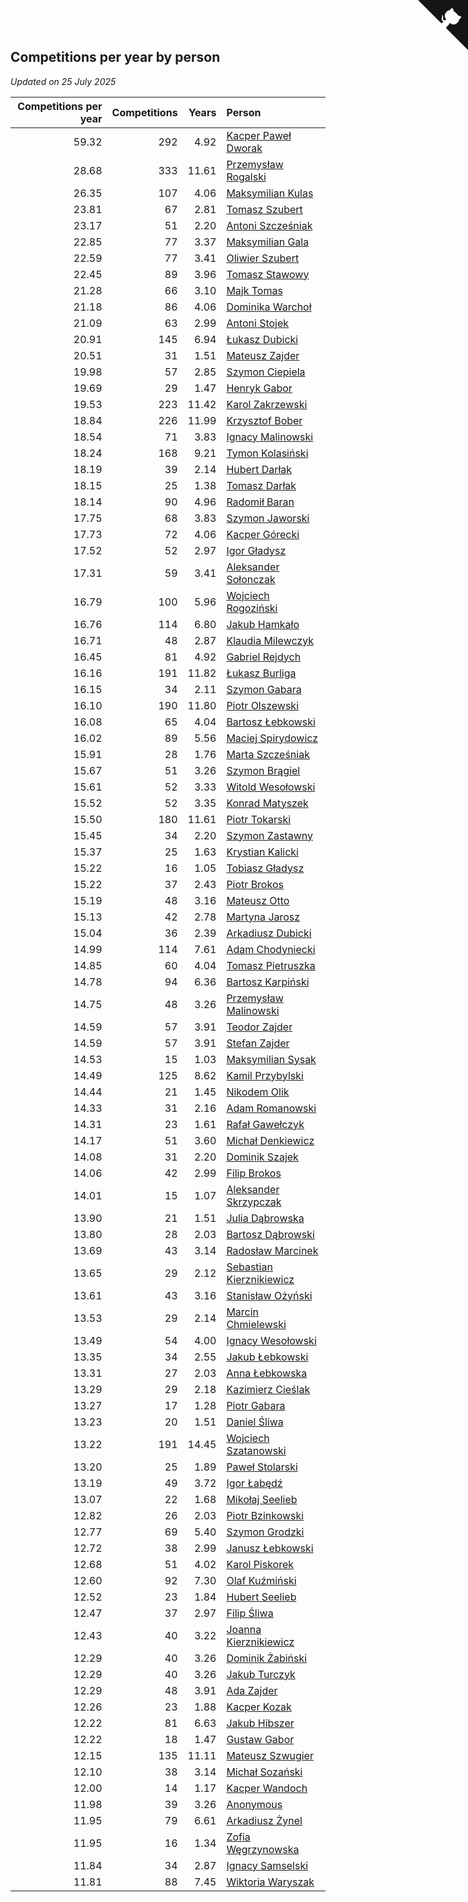 ## Competitions per year by person

*Updated on 25 July 2025*

| Competitions per year | Competitions | Years | Person |
| ---: | ---: | ---: | :--- |
| 59.32 | 292 | 4.92 | [Kacper Paweł Dworak](https://www.worldcubeassociation.org/persons/2020DWOR01) |
| 28.68 | 333 | 11.61 | [Przemysław Rogalski](https://www.worldcubeassociation.org/persons/2013ROGA02) |
| 26.35 | 107 | 4.06 | [Maksymilian Kulas](https://www.worldcubeassociation.org/persons/2021KULA02) |
| 23.81 | 67 | 2.81 | [Tomasz Szubert](https://www.worldcubeassociation.org/persons/2022SZUB02) |
| 23.17 | 51 | 2.20 | [Antoni Szcześniak](https://www.worldcubeassociation.org/persons/2023SZCZ04) |
| 22.85 | 77 | 3.37 | [Maksymilian Gala](https://www.worldcubeassociation.org/persons/2022GALA01) |
| 22.59 | 77 | 3.41 | [Oliwier Szubert](https://www.worldcubeassociation.org/persons/2022SZUB01) |
| 22.45 | 89 | 3.96 | [Tomasz Stawowy](https://www.worldcubeassociation.org/persons/2021STAW01) |
| 21.28 | 66 | 3.10 | [Majk Tomas](https://www.worldcubeassociation.org/persons/2022TOMA05) |
| 21.18 | 86 | 4.06 | [Dominika Warchoł](https://www.worldcubeassociation.org/persons/2021WARC01) |
| 21.09 | 63 | 2.99 | [Antoni Stojek](https://www.worldcubeassociation.org/persons/2022STOJ03) |
| 20.91 | 145 | 6.94 | [Łukasz Dubicki](https://www.worldcubeassociation.org/persons/2018DUBI01) |
| 20.51 | 31 | 1.51 | [Mateusz Zajder](https://www.worldcubeassociation.org/persons/2024ZAJD01) |
| 19.98 | 57 | 2.85 | [Szymon Ciepiela](https://www.worldcubeassociation.org/persons/2022CIEP01) |
| 19.69 | 29 | 1.47 | [Henryk Gabor](https://www.worldcubeassociation.org/persons/2024GABO02) |
| 19.53 | 223 | 11.42 | [Karol Zakrzewski](https://www.worldcubeassociation.org/persons/2014ZAKR01) |
| 18.84 | 226 | 11.99 | [Krzysztof Bober](https://www.worldcubeassociation.org/persons/2013BOBE01) |
| 18.54 | 71 | 3.83 | [Ignacy Malinowski](https://www.worldcubeassociation.org/persons/2021MALI02) |
| 18.24 | 168 | 9.21 | [Tymon Kolasiński](https://www.worldcubeassociation.org/persons/2016KOLA02) |
| 18.19 | 39 | 2.14 | [Hubert Darłak](https://www.worldcubeassociation.org/persons/2023DARL03) |
| 18.15 | 25 | 1.38 | [Tomasz Darłak](https://www.worldcubeassociation.org/persons/2024DARL01) |
| 18.14 | 90 | 4.96 | [Radomił Baran](https://www.worldcubeassociation.org/persons/2020BARA02) |
| 17.75 | 68 | 3.83 | [Szymon Jaworski](https://www.worldcubeassociation.org/persons/2021JAWO01) |
| 17.73 | 72 | 4.06 | [Kacper Górecki](https://www.worldcubeassociation.org/persons/2021GORE01) |
| 17.52 | 52 | 2.97 | [Igor Gładysz](https://www.worldcubeassociation.org/persons/2022GLAD01) |
| 17.31 | 59 | 3.41 | [Aleksander Sołonczak](https://www.worldcubeassociation.org/persons/2022SOLO01) |
| 16.79 | 100 | 5.96 | [Wojciech Rogoziński](https://www.worldcubeassociation.org/persons/2019ROGO04) |
| 16.76 | 114 | 6.80 | [Jakub Hamkało](https://www.worldcubeassociation.org/persons/2018HAMK01) |
| 16.71 | 48 | 2.87 | [Klaudia Milewczyk](https://www.worldcubeassociation.org/persons/2022MILE05) |
| 16.45 | 81 | 4.92 | [Gabriel Rejdych](https://www.worldcubeassociation.org/persons/2020REJD01) |
| 16.16 | 191 | 11.82 | [Łukasz Burliga](https://www.worldcubeassociation.org/persons/2013BURL01) |
| 16.15 | 34 | 2.11 | [Szymon Gabara](https://www.worldcubeassociation.org/persons/2023GABA01) |
| 16.10 | 190 | 11.80 | [Piotr Olszewski](https://www.worldcubeassociation.org/persons/2013OLSZ02) |
| 16.08 | 65 | 4.04 | [Bartosz Łebkowski](https://www.worldcubeassociation.org/persons/2021LEBK01) |
| 16.02 | 89 | 5.56 | [Maciej Spirydowicz](https://www.worldcubeassociation.org/persons/2020SPIR01) |
| 15.91 | 28 | 1.76 | [Marta Szcześniak](https://www.worldcubeassociation.org/persons/2023SZCZ07) |
| 15.67 | 51 | 3.26 | [Szymon Brągiel](https://www.worldcubeassociation.org/persons/2022BRAG03) |
| 15.61 | 52 | 3.33 | [Witold Wesołowski](https://www.worldcubeassociation.org/persons/2022WESO01) |
| 15.52 | 52 | 3.35 | [Konrad Matyszek](https://www.worldcubeassociation.org/persons/2022MATY02) |
| 15.50 | 180 | 11.61 | [Piotr Tokarski](https://www.worldcubeassociation.org/persons/2013TOKA01) |
| 15.45 | 34 | 2.20 | [Szymon Zastawny](https://www.worldcubeassociation.org/persons/2023ZAST01) |
| 15.37 | 25 | 1.63 | [Krystian Kalicki](https://www.worldcubeassociation.org/persons/2023KALI10) |
| 15.22 | 16 | 1.05 | [Tobiasz Gładysz](https://www.worldcubeassociation.org/persons/2024GLAD02) |
| 15.22 | 37 | 2.43 | [Piotr Brokos](https://www.worldcubeassociation.org/persons/2023BROK01) |
| 15.19 | 48 | 3.16 | [Mateusz Otto](https://www.worldcubeassociation.org/persons/2022OTTO01) |
| 15.13 | 42 | 2.78 | [Martyna Jarosz](https://www.worldcubeassociation.org/persons/2022JARO01) |
| 15.04 | 36 | 2.39 | [Arkadiusz Dubicki](https://www.worldcubeassociation.org/persons/2023DUBI01) |
| 14.99 | 114 | 7.61 | [Adam Chodyniecki](https://www.worldcubeassociation.org/persons/2017CHOD02) |
| 14.85 | 60 | 4.04 | [Tomasz Pietruszka](https://www.worldcubeassociation.org/persons/2021PIET01) |
| 14.78 | 94 | 6.36 | [Bartosz Karpiński](https://www.worldcubeassociation.org/persons/2019KARP03) |
| 14.75 | 48 | 3.26 | [Przemysław Malinowski](https://www.worldcubeassociation.org/persons/2022MALI01) |
| 14.59 | 57 | 3.91 | [Teodor Zajder](https://www.worldcubeassociation.org/persons/2021ZAJD03) |
| 14.59 | 57 | 3.91 | [Stefan Zajder](https://www.worldcubeassociation.org/persons/2021ZAJD02) |
| 14.53 | 15 | 1.03 | [Maksymilian Sysak](https://www.worldcubeassociation.org/persons/2024SYSA01) |
| 14.49 | 125 | 8.62 | [Kamil Przybylski](https://www.worldcubeassociation.org/persons/2016PRZY01) |
| 14.44 | 21 | 1.45 | [Nikodem Olik](https://www.worldcubeassociation.org/persons/2024OLIK01) |
| 14.33 | 31 | 2.16 | [Adam Romanowski](https://www.worldcubeassociation.org/persons/2023ROMA10) |
| 14.31 | 23 | 1.61 | [Rafał Gawełczyk](https://www.worldcubeassociation.org/persons/2023GAWE01) |
| 14.17 | 51 | 3.60 | [Michał Denkiewicz](https://www.worldcubeassociation.org/persons/2021DENK01) |
| 14.08 | 31 | 2.20 | [Dominik Szajek](https://www.worldcubeassociation.org/persons/2023SZAJ01) |
| 14.06 | 42 | 2.99 | [Filip Brokos](https://www.worldcubeassociation.org/persons/2022BROK03) |
| 14.01 | 15 | 1.07 | [Aleksander Skrzypczak](https://www.worldcubeassociation.org/persons/2024SKRZ01) |
| 13.90 | 21 | 1.51 | [Julia Dąbrowska](https://www.worldcubeassociation.org/persons/2024DABR01) |
| 13.80 | 28 | 2.03 | [Bartosz Dąbrowski](https://www.worldcubeassociation.org/persons/2023DABR07) |
| 13.69 | 43 | 3.14 | [Radosław Marcinek](https://www.worldcubeassociation.org/persons/2022MARC05) |
| 13.65 | 29 | 2.12 | [Sebastian Kierznikiewicz](https://www.worldcubeassociation.org/persons/2023KIER02) |
| 13.61 | 43 | 3.16 | [Stanisław Ożyński](https://www.worldcubeassociation.org/persons/2022OZYN01) |
| 13.53 | 29 | 2.14 | [Marcin Chmielewski](https://www.worldcubeassociation.org/persons/2023CHMI01) |
| 13.49 | 54 | 4.00 | [Ignacy Wesołowski](https://www.worldcubeassociation.org/persons/2021WESO01) |
| 13.35 | 34 | 2.55 | [Jakub Łebkowski](https://www.worldcubeassociation.org/persons/2023LEBK01) |
| 13.31 | 27 | 2.03 | [Anna Łebkowska](https://www.worldcubeassociation.org/persons/2023LEBK04) |
| 13.29 | 29 | 2.18 | [Kazimierz Cieślak](https://www.worldcubeassociation.org/persons/2023CIES01) |
| 13.27 | 17 | 1.28 | [Piotr Gabara](https://www.worldcubeassociation.org/persons/2024GABA02) |
| 13.23 | 20 | 1.51 | [Daniel Śliwa](https://www.worldcubeassociation.org/persons/2024SLIW01) |
| 13.22 | 191 | 14.45 | [Wojciech Szatanowski](https://www.worldcubeassociation.org/persons/2011SZAT01) |
| 13.20 | 25 | 1.89 | [Paweł Stolarski](https://www.worldcubeassociation.org/persons/2023STOL04) |
| 13.19 | 49 | 3.72 | [Igor Łabędź](https://www.worldcubeassociation.org/persons/2021LABE01) |
| 13.07 | 22 | 1.68 | [Mikołaj Seelieb](https://www.worldcubeassociation.org/persons/2023SEEL04) |
| 12.82 | 26 | 2.03 | [Piotr Bzinkowski](https://www.worldcubeassociation.org/persons/2023BZIN01) |
| 12.77 | 69 | 5.40 | [Szymon Grodzki](https://www.worldcubeassociation.org/persons/2020GROD01) |
| 12.72 | 38 | 2.99 | [Janusz Łebkowski](https://www.worldcubeassociation.org/persons/2022LEBK01) |
| 12.68 | 51 | 4.02 | [Karol Piskorek](https://www.worldcubeassociation.org/persons/2021PISK01) |
| 12.60 | 92 | 7.30 | [Olaf Kuźmiński](https://www.worldcubeassociation.org/persons/2018KUZM02) |
| 12.52 | 23 | 1.84 | [Hubert Seelieb](https://www.worldcubeassociation.org/persons/2023SEEL02) |
| 12.47 | 37 | 2.97 | [Filip Śliwa](https://www.worldcubeassociation.org/persons/2022SLIW01) |
| 12.43 | 40 | 3.22 | [Joanna Kierznikiewicz](https://www.worldcubeassociation.org/persons/2022KIER01) |
| 12.29 | 40 | 3.26 | [Dominik Żabiński](https://www.worldcubeassociation.org/persons/2022ZABI01) |
| 12.29 | 40 | 3.26 | [Jakub Turczyk](https://www.worldcubeassociation.org/persons/2022TURC02) |
| 12.29 | 48 | 3.91 | [Ada Zajder](https://www.worldcubeassociation.org/persons/2021ZAJD01) |
| 12.26 | 23 | 1.88 | [Kacper Kozak](https://www.worldcubeassociation.org/persons/2023KOZA05) |
| 12.22 | 81 | 6.63 | [Jakub Hibszer](https://www.worldcubeassociation.org/persons/2018HIBS01) |
| 12.22 | 18 | 1.47 | [Gustaw Gabor](https://www.worldcubeassociation.org/persons/2024GABO01) |
| 12.15 | 135 | 11.11 | [Mateusz Szwugier](https://www.worldcubeassociation.org/persons/2014SZWU01) |
| 12.10 | 38 | 3.14 | [Michał Sozański](https://www.worldcubeassociation.org/persons/2022SOZA02) |
| 12.00 | 14 | 1.17 | [Kacper Wandoch](https://www.worldcubeassociation.org/persons/2024WAND01) |
| 11.98 | 39 | 3.26 | [Anonymous](https://www.worldcubeassociation.org/persons/2022ANON03) |
| 11.95 | 79 | 6.61 | [Arkadiusz Żynel](https://www.worldcubeassociation.org/persons/2018ZYNE01) |
| 11.95 | 16 | 1.34 | [Zofia Węgrzynowska](https://www.worldcubeassociation.org/persons/2024WEGR01) |
| 11.84 | 34 | 2.87 | [Ignacy Samselski](https://www.worldcubeassociation.org/persons/2022SAMS03) |
| 11.81 | 88 | 7.45 | [Wiktoria Waryszak](https://www.worldcubeassociation.org/persons/2018WARY01) |


<a href="https://github.com/maxidragon/wca_statistics_pl" class="github-corner" aria-label="View source on Github"><svg width="80" height="80" viewBox="0 0 250 250" style="fill:#151513; color:#fff; position: absolute; top: 0; border: 0; right: 0;" aria-hidden="true"><path d="M0,0 L115,115 L130,115 L142,142 L250,250 L250,0 Z"></path><path d="M128.3,109.0 C113.8,99.7 119.0,89.6 119.0,89.6 C122.0,82.7 120.5,78.6 120.5,78.6 C119.2,72.0 123.4,76.3 123.4,76.3 C127.3,80.9 125.5,87.3 125.5,87.3 C122.9,97.6 130.6,101.9 134.4,103.2" fill="currentColor" style="transform-origin: 130px 106px;" class="octo-arm"></path><path d="M115.0,115.0 C114.9,115.1 118.7,116.5 119.8,115.4 L133.7,101.6 C136.9,99.2 139.9,98.4 142.2,98.6 C133.8,88.0 127.5,74.4 143.8,58.0 C148.5,53.4 154.0,51.2 159.7,51.0 C160.3,49.4 163.2,43.6 171.4,40.1 C171.4,40.1 176.1,42.5 178.8,56.2 C183.1,58.6 187.2,61.8 190.9,65.4 C194.5,69.0 197.7,73.2 200.1,77.6 C213.8,80.2 216.3,84.9 216.3,84.9 C212.7,93.1 206.9,96.0 205.4,96.6 C205.1,102.4 203.0,107.8 198.3,112.5 C181.9,128.9 168.3,122.5 157.7,114.1 C157.9,116.9 156.7,120.9 152.7,124.9 L141.0,136.5 C139.8,137.7 141.6,141.9 141.8,141.8 Z" fill="currentColor" class="octo-body"></path></svg></a><style>.github-corner:hover .octo-arm{animation:octocat-wave 560ms ease-in-out}@keyframes octocat-wave{0%,100%{transform:rotate(0)}20%,60%{transform:rotate(-25deg)}40%,80%{transform:rotate(10deg)}}@media (max-width:500px){.github-corner:hover .octo-arm{animation:none}.github-corner .octo-arm{animation:octocat-wave 560ms ease-in-out}}</style>
